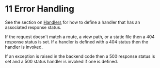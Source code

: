 <h1 id="section_11">11 Error Handling</h1>

 See the section on [Handlers](#section_6) for how to define a handler that has an associated response status.

If the request doesn't match a route, a view path, or a static file then a 404 response status is set.
If a handler is defined with a 404 status then the handler is invoked.

If an exception is raised in the backend code then a 500 response status is set and a 500 status handler is invoked if one is defined.
